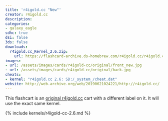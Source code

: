 ```yaml
---
title: 'r4igold.cc "New"'
creator: r4igold.cc
description:
categories:
- galaxy_eagle
sdhc: true
dsi: false
3ds: false
downloads:
  r4igold.cc_Kernel_2.6.zip:
    url: https://flashcard-archive.ds-homebrew.com/r4igold.cc/r4igold.cc_Kernel_2.6.zip
images:
- url: /assets/images/cards/r4igold-cc/original/front_new.jpg
- url: /assets/images/cards/r4igold-cc/original/back.jpg
cheats:
- kernel: "r4igold.cc 2.6: SD:/_system_/cheat.dat"
website: http://web.archive.org/web/20190621024221/http://r4igold.cc/
---
```

This flashcart is an [original r4igold.cc](/card/r4igold-cc-original.html) cart with a different label on it. It will use the exact same kernel.

{% include kernels/r4igold-cc-2.6.md %}
